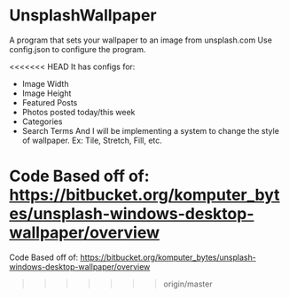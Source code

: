# UnsplashWallpaper
A program that sets your wallpaper to an image from unsplash.com
Use config.json to configure the program.

<<<<<<< HEAD
It has configs for:
* Image Width
* Image Height
* Featured Posts
* Photos posted today/this week
* Categories
* Search Terms
And I will be implementing a system to change the style of wallpaper. Ex: Tile, Stretch, Fill, etc.

Code Based off of: https://bitbucket.org/komputer_bytes/unsplash-windows-desktop-wallpaper/overview
=======
Code Based off of: https://bitbucket.org/komputer_bytes/unsplash-windows-desktop-wallpaper/overview
>>>>>>> origin/master
